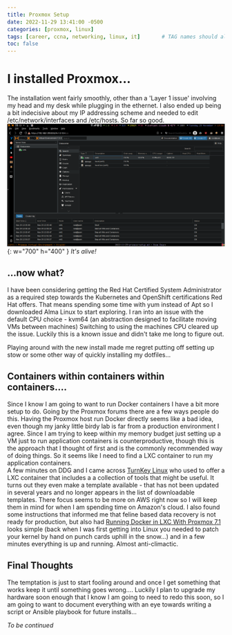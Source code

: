 ```yaml
---
title: Proxmox Setup  
date: 2022-11-29 13:41:00 -0500  
categories: [proxmox, linux]  
tags: [career, ccna, networking, linux, it]       # TAG names should always be lowercase
toc: false  
---
```


# I installed Proxmox...

The installation went fairly smoothly, other than a 'Layer 1 issue' involving my head and my desk while plugging in the ethernet. I also ended up being a bit indecisive about my IP addressing scheme and needed to edit /etc/network/interfaces and /etc/hosts. So far so good.   
![proxmox](/assets/img/post/proxmox.png){: w="700" h="400" }
_It's alive!_

    
## ...now what?

I have been considering getting the Red Hat Certified System Administrator as a required step towards the Kubernetes and OpenShift certifications Red Hat offers. That means spending some time with yum instead of Apt so I downloaded Alma Linux to start exploring. I ran into an issue with the default CPU choice - kvm64 (an abstraction designed to facilitate moving VMs between machines) Switching to using the machines CPU cleared up the issue. Luckily this is a known issue and didn't take me long to figure out.

Playing around with the new install made me regret putting off setting up stow or some other way of quickly installing my dotfiles... 

## Containers within containers within containers....

Since I know I am going to want to run Docker containers I have a bit more setup to do. Going by the Proxmox forums there are a few ways people do this. Having the Proxmox host run Docker directly seems like a bad idea, even though my janky little birdy lab is far from a production environment I agree. Since I am trying to keep within my memory budget just setting up a VM just to run application containers is counterproductive, though this is the approach that I thought of first and is the commonly recommended way of doing things.  So it seems like I need to find a LXC container to run my application containers.  
A few minutes on DDG and I came across [TurnKey Linux](https://www.turnkeylinux.org) who used to offer a LXC container that includes a a collection of tools that might be useful. It turns out they even make a template available - that has not been updated in several years and no longer appears in the list of downloadable templates. There focus seems to be more on AWS right now so I will keep them in mind for when I am spending time on Amazon's cloud.
I also found some instructions that informed me that feline based data recovery is not ready for production, but also had [Running Docker in LXC With Proxmox 7.1](https://www.weisb.net/running-docker-in-lxc-with-proxmox-7-1/) looks simple (back when I was first getting into Linux you needed to patch your kernel by hand on punch cards uphill in the snow...) and in a few minutes everything is up and running. Almost anti-climactic.

## Final Thoughts

The temptation is just to start fooling around and once I get something that works keep it until something goes wrong.... Luckily I plan to upgrade my hardware soon enough that I know I am going to need to redo this soon, so I am going to want to document everything with an eye towards writing a script or Ansible playbook for future installs...  

*To be continued*

